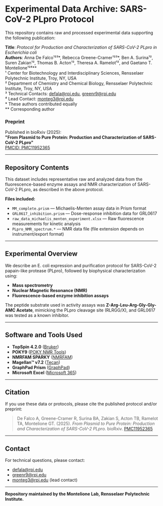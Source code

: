 # Experimental Data Archive: SARS-CoV-2 PLpro Protocol

This repository contains raw and processed experimental data supporting the following publication:

**Title**: *Protocol for Production and Characterization of SARS-CoV-2 PLpro in Escherichia coli*  
**Authors**: Anna De Falco¹²³\*, Rebecca Greene-Cramer¹²³\*, Ben A. Surina¹², Suren Zakian¹², Thomas B. Acton¹², Theresa A. Ramelot¹², and Gaetano T. Montelione¹²⁴\*\*  
¹ Center for Biotechnology and Interdisciplinary Sciences, Rensselaer Polytechnic Institute, Troy, NY, USA  
² Department of Chemistry and Chemical Biology, Rensselaer Polytechnic Institute, Troy, NY, USA  
³ Technical Contacts: [defala@rpi.edu](mailto:defala@rpi.edu), [greenr9@rpi.edu](mailto:greenr9@rpi.edu)  
⁴ Lead Contact: [monteg3@rpi.edu](mailto:monteg3@rpi.edu)  
\* These authors contributed equally  
\*\* Corresponding author  

### Preprint  
Published in bioRxiv (2025):  
**"From Plasmid to Pure Protein: Production and Characterization of SARS-CoV-2 PLpro"**  
[PMCID: PMC11952365](https://pmc.ncbi.nlm.nih.gov/articles/PMC11952365/)

---

## Repository Contents

This dataset includes representative raw and analyzed data from the fluorescence-based enzyme assays and NMR characterization of SARS-CoV-2 PLpro, as described in the above protocol.

**Files included:**

- `MM_complete.prism` — Michaelis-Menten assay data in Prism format  
- `GRL0617_inhibition.prism` — Dose-response inhibition data for GRL0617  
- `raw_data_michaelis_menten_experiment.xlsx` — Raw fluorescence measurements for kinetic analysis  
- `PLpro_NMR_spectrum.*` — NMR data file (file extension depends on instrument/export format)

---

## Experimental Overview

We describe an E. coli expression and purification protocol for SARS-CoV-2 papain-like protease (PLpro), followed by biophysical characterization using:

- **Mass spectrometry**  
- **Nuclear Magnetic Resonance (NMR)**  
- **Fluorescence-based enzyme inhibition assays**

The peptide substrate used in activity assays was **Z-Arg-Leu-Arg-Gly-Gly-AMC Acetate**, mimicking the PLpro cleavage site (RLRGG/X), and GRL0617 was tested as a known inhibitor.

---

## Software and Tools Used

- **TopSpin 4.2.0** ([Bruker](https://www.bruker.com/en/products-andsolutions/mr/nmr-software/topspin.html))  
- **POKY9** ([POKY NMR Tools](https://sites.google.com/view/pokynmr))  
- **NMRFAM SPARKY** ([NMRFAM](https://nmrfam.wisc.edu/nmrfam-sparky-distribution/))  
- **Magellan™ v7.2** ([Tecan](https://lifesciences.tecan.com/software-magellan))  
- **GraphPad Prism** ([GraphPad](https://www.graphpad.com))  
- **Microsoft Excel** ([Microsoft 365](https://www.microsoft.com/en-us/microsoft-365/excel))

---

## Citation

If you use these data or protocols, please cite the published protocol and/or preprint:

> De Falco A, Greene-Cramer R, Surina BA, Zakian S, Acton TB, Ramelot TA, Montelione GT. (2025). *From Plasmid to Pure Protein: Production and Characterization of SARS-CoV-2 PLpro.* bioRxiv. [PMC11952365](https://pmc.ncbi.nlm.nih.gov/articles/PMC11952365/)

---

## Contact

For technical questions, please contact:

- [defala@rpi.edu](mailto:defala@rpi.edu)
- [greenr9@rpi.edu](mailto:greenr9@rpi.edu)
- [monteg3@rpi.edu](mailto:monteg3@rpi.edu) (lead contact)

---

**Repository maintained by the Montelione Lab, Rensselaer Polytechnic Institute.**
